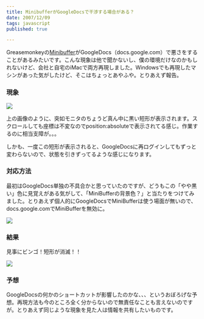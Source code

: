 ```yaml
---
title: MinibufferがGoogleDocsで干渉する場合がある？
date: 2007/12/09
tags: javascript
published: true

---
```


<p>Greasemonkeyの<a href="http://userscripts.org/scripts/show/11759">Minibuffer</a>がGoogleDocs（docs.google.com）で悪さをすることがあるみたいです。こんな現象は他で聞かないし、僕の環境だけなのかもしれないけど、会社と自宅のiMacで両方再現しました。Windowsでも再現したマシンがあった気がしたけど、そこはちょっとあやふや。とりあえず報告。</p>  <h3>現象</h3> <p><img src="http://blog.katsuma.tv/images/07120901.jpg" border="0" /></p> <p>上の画像のように、突如モニタのちょうど真ん中に黒い短形が表示されます。スクロールしても座標は不変なのでposition:absoluteで表示されてる感じ。作業するのに相当支障が。。。</p> <p>しかも、一度この短形が表示されると、GoogleDocsに再ログインしてもずっと変わらないので、状態を引きずってるような感じになります。</p>  <h3>対応方法</h3> <p>最初はGoogleDocs単独の不具合かと思っていたのですが、どうもこの「やや黒い」色に見覚えがある気がして、「MiniBufferの背景色？」と当たりをつけてみました。とりあえず個人的にGoogleDocsでMiniBufferは使う場面が無いので、docs.google.comでMiniBufferを無効に。</p>  <p><img src="http://blog.katsuma.tv/images/07120902.jpg" border="0" /></p>  <h3>結果</h3><p>見事にビンゴ！短形が消滅！！</p>  <p><img src="http://blog.katsuma.tv/images/07120903.jpg" border="0" /></p>  <h3>予想</h3> <p>GoogleDocsの何かのショートカットが影響したのかな、、、というおぼろげな予想。再現方法も今のところ全く分からないので無責任なことも言えないのですが。とりあえず同じような現象を見た人は情報を共有したいものです。</p> 


